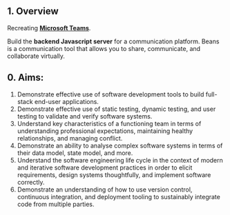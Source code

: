 
## 1. Overview

Recreating **<a href="https://www.microsoft.com/en-au/microsoft-teams/group-chat-software">Microsoft Teams</a>**.

Build the **backend Javascript server** for a communication platform. Beans is a communication tool that allows you to share, communicate, and collaborate virtually.

## 0. Aims:
1. Demonstrate effective use of software development tools to build full-stack end-user applications.
2. Demonstrate effective use of static testing, dynamic testing, and user testing to validate and verify software systems.
3. Understand key characteristics of a functioning team in terms of understanding professional expectations, maintaining healthy relationships, and managing conflict.
4. Demonstrate an ability to analyse complex software systems in terms of their data model, state model, and more.
5. Understand the software engineering life cycle in the context of modern and iterative software development practices in order to elicit requirements, design systems thoughtfully, and implement software correctly.
6. Demonstrate an understanding of how to use version control, continuous integration, and deployment tooling to sustainably integrate code from multiple parties.

